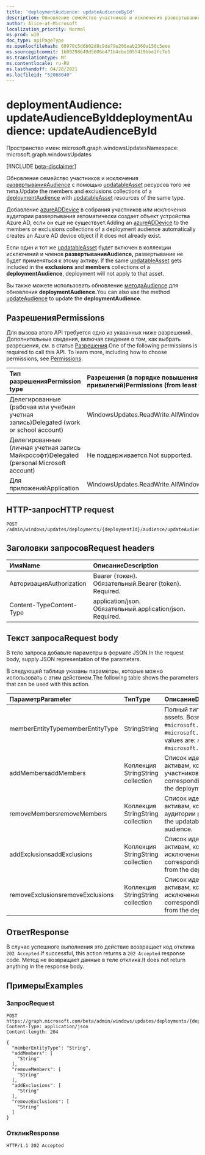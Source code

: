 ```yaml
---
title: 'deploymentAudience: updateAudienceById'
description: Обновление семейство участников и исключения развертыванияAudience с помощью updatableAsset ресурсов того же типа.
author: Alice-at-Microsoft
localization_priority: Normal
ms.prod: w10
doc_type: apiPageType
ms.openlocfilehash: 60970c5d6b02d8c9de79e206eab2360a156c5eee
ms.sourcegitcommit: 1b09298649d5606b471b4cbe1055419bbe2fc7e5
ms.translationtype: MT
ms.contentlocale: ru-RU
ms.lasthandoff: 04/28/2021
ms.locfileid: "52068040"
---
```

# <a name="deploymentaudience-updateaudiencebyid"></a><span data-ttu-id="fa380-103">deploymentAudience: updateAudienceById</span><span class="sxs-lookup"><span data-stu-id="fa380-103">deploymentAudience: updateAudienceById</span></span>
<span data-ttu-id="fa380-104">Пространство имен: microsoft.graph.windowsUpdates</span><span class="sxs-lookup"><span data-stu-id="fa380-104">Namespace: microsoft.graph.windowsUpdates</span></span>

[!INCLUDE [beta-disclaimer](../../includes/beta-disclaimer.md)]

<span data-ttu-id="fa380-105">Обновление семейство участников и исключения [развертыванияAudience](../resources/windowsupdates-deploymentaudience.md) с помощью [updatableAsset](../resources/windowsupdates-updatableasset.md) ресурсов того же типа.</span><span class="sxs-lookup"><span data-stu-id="fa380-105">Update the members and exclusions collections of a [deploymentAudience](../resources/windowsupdates-deploymentaudience.md) with [updatableAsset](../resources/windowsupdates-updatableasset.md) resources of the same type.</span></span>

<span data-ttu-id="fa380-106">Добавление [azureADDevice](../resources/windowsupdates-azureaddevice.md) в собрания участников или исключения аудитории развертывания автоматически создает объект устройства Azure AD, если он еще не существует.</span><span class="sxs-lookup"><span data-stu-id="fa380-106">Adding an [azureADDevice](../resources/windowsupdates-azureaddevice.md) to the members or exclusions collections of a deployment audience automatically creates an Azure AD device object if it does not already exist.</span></span>

<span data-ttu-id="fa380-107">Если один и тот же [updatableAsset](../resources/windowsupdates-updatableasset.md)  будет включен в коллекции исключений и членов **развертыванияAudience,** развертывание не будет применяться к этому активу. </span><span class="sxs-lookup"><span data-stu-id="fa380-107">If the same [updatableAsset](../resources/windowsupdates-updatableasset.md) gets included in the **exclusions** and **members** collections of a **deploymentAudience**, deployment will not apply to that asset.</span></span>

<span data-ttu-id="fa380-108">Вы также можете использовать обновление [методаAudience](windowsupdates-deploymentaudience-updateaudience.md) для обновления **deploymentAudience.**</span><span class="sxs-lookup"><span data-stu-id="fa380-108">You can also use the method [updateAudience](windowsupdates-deploymentaudience-updateaudience.md) to update the **deploymentAudience**.</span></span>

## <a name="permissions"></a><span data-ttu-id="fa380-109">Разрешения</span><span class="sxs-lookup"><span data-stu-id="fa380-109">Permissions</span></span>
<span data-ttu-id="fa380-p101">Для вызова этого API требуется одно из указанных ниже разрешений. Дополнительные сведения, включая сведения о том, как выбрать разрешения, см. в статье [Разрешения](/graph/permissions-reference).</span><span class="sxs-lookup"><span data-stu-id="fa380-p101">One of the following permissions is required to call this API. To learn more, including how to choose permissions, see [Permissions](/graph/permissions-reference).</span></span>

|<span data-ttu-id="fa380-112">Тип разрешения</span><span class="sxs-lookup"><span data-stu-id="fa380-112">Permission type</span></span>|<span data-ttu-id="fa380-113">Разрешения (в порядке повышения привилегий)</span><span class="sxs-lookup"><span data-stu-id="fa380-113">Permissions (from least to most privileged)</span></span>|
|:---|:---|
|<span data-ttu-id="fa380-114">Делегированные (рабочая или учебная учетная запись)</span><span class="sxs-lookup"><span data-stu-id="fa380-114">Delegated (work or school account)</span></span>|<span data-ttu-id="fa380-115">WindowsUpdates.ReadWrite.All</span><span class="sxs-lookup"><span data-stu-id="fa380-115">WindowsUpdates.ReadWrite.All</span></span>|
|<span data-ttu-id="fa380-116">Делегированные (личная учетная запись Майкрософт)</span><span class="sxs-lookup"><span data-stu-id="fa380-116">Delegated (personal Microsoft account)</span></span>|<span data-ttu-id="fa380-117">Не поддерживается.</span><span class="sxs-lookup"><span data-stu-id="fa380-117">Not supported.</span></span>|
|<span data-ttu-id="fa380-118">Для приложений</span><span class="sxs-lookup"><span data-stu-id="fa380-118">Application</span></span>|<span data-ttu-id="fa380-119">WindowsUpdates.ReadWrite.All</span><span class="sxs-lookup"><span data-stu-id="fa380-119">WindowsUpdates.ReadWrite.All</span></span>|

## <a name="http-request"></a><span data-ttu-id="fa380-120">HTTP-запрос</span><span class="sxs-lookup"><span data-stu-id="fa380-120">HTTP request</span></span>

<!-- {
  "blockType": "ignored"
}
-->
``` http
POST /admin/windows/updates/deployments/{deploymentId}/audience/updateAudienceById
```

## <a name="request-headers"></a><span data-ttu-id="fa380-121">Заголовки запросов</span><span class="sxs-lookup"><span data-stu-id="fa380-121">Request headers</span></span>
|<span data-ttu-id="fa380-122">Имя</span><span class="sxs-lookup"><span data-stu-id="fa380-122">Name</span></span>|<span data-ttu-id="fa380-123">Описание</span><span class="sxs-lookup"><span data-stu-id="fa380-123">Description</span></span>|
|:---|:---|
|<span data-ttu-id="fa380-124">Авторизация</span><span class="sxs-lookup"><span data-stu-id="fa380-124">Authorization</span></span>|<span data-ttu-id="fa380-p102">Bearer {токен}. Обязательный.</span><span class="sxs-lookup"><span data-stu-id="fa380-p102">Bearer {token}. Required.</span></span>|
|<span data-ttu-id="fa380-127">Content-Type</span><span class="sxs-lookup"><span data-stu-id="fa380-127">Content-Type</span></span>|<span data-ttu-id="fa380-p103">application/json. Обязательный.</span><span class="sxs-lookup"><span data-stu-id="fa380-p103">application/json. Required.</span></span>|

## <a name="request-body"></a><span data-ttu-id="fa380-130">Текст запроса</span><span class="sxs-lookup"><span data-stu-id="fa380-130">Request body</span></span>
<span data-ttu-id="fa380-131">В тело запроса добавьте параметры в формате JSON.</span><span class="sxs-lookup"><span data-stu-id="fa380-131">In the request body, supply JSON representation of the parameters.</span></span>

<span data-ttu-id="fa380-132">В следующей таблице указаны параметры, которые можно использовать с этим действием.</span><span class="sxs-lookup"><span data-stu-id="fa380-132">The following table shows the parameters that can be used with this action.</span></span>

|<span data-ttu-id="fa380-133">Параметр</span><span class="sxs-lookup"><span data-stu-id="fa380-133">Parameter</span></span>|<span data-ttu-id="fa380-134">Тип</span><span class="sxs-lookup"><span data-stu-id="fa380-134">Type</span></span>|<span data-ttu-id="fa380-135">Описание</span><span class="sxs-lookup"><span data-stu-id="fa380-135">Description</span></span>|
|:---|:---|:---|
|<span data-ttu-id="fa380-136">memberEntityType</span><span class="sxs-lookup"><span data-stu-id="fa380-136">memberEntityType</span></span>|<span data-ttu-id="fa380-137">String</span><span class="sxs-lookup"><span data-stu-id="fa380-137">String</span></span>|<span data-ttu-id="fa380-138">Полный тип updatable активов.</span><span class="sxs-lookup"><span data-stu-id="fa380-138">The full type of the updatable assets.</span></span> <span data-ttu-id="fa380-139">Возможные значения: `#microsoft.graph.windowsUpdates.azureADDevice`, `#microsoft.graph.windowsUpdates.updatableAssetGroup`.</span><span class="sxs-lookup"><span data-stu-id="fa380-139">Possible values are: `#microsoft.graph.windowsUpdates.azureADDevice`, `#microsoft.graph.windowsUpdates.updatableAssetGroup`.</span></span>|
|<span data-ttu-id="fa380-140">addMembers</span><span class="sxs-lookup"><span data-stu-id="fa380-140">addMembers</span></span>|<span data-ttu-id="fa380-141">Коллекция String</span><span class="sxs-lookup"><span data-stu-id="fa380-141">String collection</span></span>|<span data-ttu-id="fa380-142">Список идентификаторов, соответствующих updatable активам, которые необходимо добавить в качестве участников аудитории развертывания.</span><span class="sxs-lookup"><span data-stu-id="fa380-142">List of identifiers corresponding to the updatable assets to add as members of the deployment audience.</span></span>|
|<span data-ttu-id="fa380-143">removeMembers</span><span class="sxs-lookup"><span data-stu-id="fa380-143">removeMembers</span></span>|<span data-ttu-id="fa380-144">Коллекция String</span><span class="sxs-lookup"><span data-stu-id="fa380-144">String collection</span></span>|<span data-ttu-id="fa380-145">Список идентификаторов, соответствующих updatable активам, которые необходимо удалить в качестве членов аудитории развертывания.</span><span class="sxs-lookup"><span data-stu-id="fa380-145">List of identifiers corresponding to the updatable assets to remove as members of the deployment audience.</span></span>|
|<span data-ttu-id="fa380-146">addExclusions</span><span class="sxs-lookup"><span data-stu-id="fa380-146">addExclusions</span></span>|<span data-ttu-id="fa380-147">Коллекция String</span><span class="sxs-lookup"><span data-stu-id="fa380-147">String collection</span></span>|<span data-ttu-id="fa380-148">Список идентификаторов, соответствующих updatable активам, которые необходимо добавить в качестве исключений из аудитории развертывания.</span><span class="sxs-lookup"><span data-stu-id="fa380-148">List of identifiers corresponding to the updatable assets to add as exclusions from the deployment audience.</span></span>|
|<span data-ttu-id="fa380-149">removeExclusions</span><span class="sxs-lookup"><span data-stu-id="fa380-149">removeExclusions</span></span>|<span data-ttu-id="fa380-150">Коллекция String</span><span class="sxs-lookup"><span data-stu-id="fa380-150">String collection</span></span>|<span data-ttu-id="fa380-151">Список идентификаторов, соответствующих updatable активам, которые необходимо удалить в качестве исключений из аудитории развертывания.</span><span class="sxs-lookup"><span data-stu-id="fa380-151">List of identifiers corresponding to the updatable assets to remove as exclusions from the deployment audience.</span></span>|



## <a name="response"></a><span data-ttu-id="fa380-152">Ответ</span><span class="sxs-lookup"><span data-stu-id="fa380-152">Response</span></span>

<span data-ttu-id="fa380-153">В случае успешного выполнения это действие возвращает код отклика `202 Accepted`.</span><span class="sxs-lookup"><span data-stu-id="fa380-153">If successful, this action returns a `202 Accepted` response code.</span></span> <span data-ttu-id="fa380-154">Метод не возвращает данные в теле отклика.</span><span class="sxs-lookup"><span data-stu-id="fa380-154">It does not return anything in the response body.</span></span>

## <a name="examples"></a><span data-ttu-id="fa380-155">Примеры</span><span class="sxs-lookup"><span data-stu-id="fa380-155">Examples</span></span>

### <a name="request"></a><span data-ttu-id="fa380-156">Запрос</span><span class="sxs-lookup"><span data-stu-id="fa380-156">Request</span></span>

<!-- {
  "blockType": "request",
  "name": "deploymentaudience_updateaudiencebyid"
}
-->
``` http
POST https://graph.microsoft.com/beta/admin/windows/updates/deployments/{deploymentId}/audience/updateAudienceById
Content-Type: application/json
Content-length: 204

{
  "memberEntityType": "String",
  "addMembers": [
    "String"
  ],
  "removeMembers": [
    "String"
  ],
  "addExclusions": [
    "String"
  ],
  "removeExclusions": [
    "String"
  ]
}
```


### <a name="response"></a><span data-ttu-id="fa380-157">Отклик</span><span class="sxs-lookup"><span data-stu-id="fa380-157">Response</span></span>

<!-- {
  "blockType": "response",
  "truncated": true
}
-->
``` http
HTTP/1.1 202 Accepted
```

